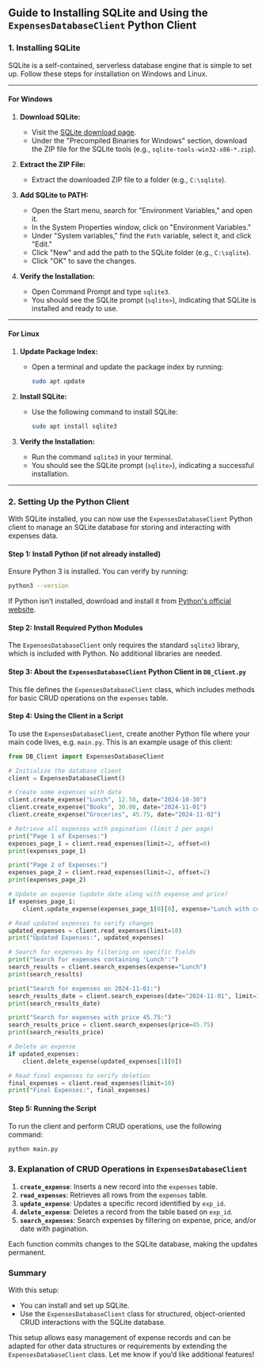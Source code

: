  ## Guide to Installing SQLite and Using the `ExpensesDatabaseClient` Python Client

### 1. Installing SQLite

SQLite is a self-contained, serverless database engine that is simple to set up. Follow these steps for installation on Windows and Linux.

---

#### For Windows

1. **Download SQLite:**
   - Visit the [SQLite download page](https://www.sqlite.org/download.html).
   - Under the "Precompiled Binaries for Windows" section, download the ZIP file for the SQLite tools (e.g., `sqlite-tools-win32-x86-*.zip`).

2. **Extract the ZIP File:**
   - Extract the downloaded ZIP file to a folder (e.g., `C:\sqlite`).

3. **Add SQLite to PATH:**
   - Open the Start menu, search for "Environment Variables," and open it.
   - In the System Properties window, click on "Environment Variables."
   - Under "System variables," find the `Path` variable, select it, and click "Edit."
   - Click "New" and add the path to the SQLite folder (e.g., `C:\sqlite`).
   - Click "OK" to save the changes.

4. **Verify the Installation:**
   - Open Command Prompt and type `sqlite3`.
   - You should see the SQLite prompt (`sqlite>`), indicating that SQLite is installed and ready to use.

---

#### For Linux

1. **Update Package Index:**
   - Open a terminal and update the package index by running:
     ```bash
     sudo apt update
     ```

2. **Install SQLite:**
   - Use the following command to install SQLite:
     ```bash
     sudo apt install sqlite3
     ```

3. **Verify the Installation:**
   - Run the command `sqlite3` in your terminal.
   - You should see the SQLite prompt (`sqlite>`), indicating a successful installation.

---

### 2. Setting Up the Python Client

With SQLite installed, you can now use the `ExpensesDatabaseClient` Python client to manage an SQLite database for storing and interacting with expenses data.

#### Step 1: Install Python (if not already installed)

Ensure Python 3 is installed. You can verify by running:

```bash
python3 --version
```

If Python isn’t installed, download and install it from [Python's official website](https://www.python.org/downloads/).

#### Step 2: Install Required Python Modules

The `ExpensesDatabaseClient` only requires the standard `sqlite3` library, which is included with Python. No additional libraries are needed.

#### Step 3: About the `ExpensesDatabaseClient` Python Client in `DB_Client.py`

This file defines the `ExpensesDatabaseClient` class, which includes methods for basic CRUD operations on the `expenses` table.

#### Step 4: Using the Client in a Script

To use the `ExpensesDatabaseClient`, create another Python file where your main code lives, e.g. `main.py`. This is an example usage of this client:

```python
from DB_Client import ExpensesDatabaseClient

# Initialize the database client
client = ExpensesDatabaseClient()

# Create some expenses with date
client.create_expense("Lunch", 12.50, date="2024-10-30")
client.create_expense("Books", 30.00, date="2024-11-01")
client.create_expense("Groceries", 45.75, date="2024-11-02")

# Retrieve all expenses with pagination (limit 2 per page)
print("Page 1 of Expenses:")
expenses_page_1 = client.read_expenses(limit=2, offset=0)
print(expenses_page_1)

print("Page 2 of Expenses:")
expenses_page_2 = client.read_expenses(limit=2, offset=2)
print(expenses_page_2)

# Update an expense (update date along with expense and price)
if expenses_page_1:
    client.update_expense(expenses_page_1[0][0], expense="Lunch with coffee", price=15.00, date="2024-10-31")

# Read updated expenses to verify changes
updated_expenses = client.read_expenses(limit=10)
print("Updated Expenses:", updated_expenses)

# Search for expenses by filtering on specific fields
print("Search for expenses containing 'Lunch':")
search_results = client.search_expenses(expense="Lunch")
print(search_results)

print("Search for expenses on 2024-11-01:")
search_results_date = client.search_expenses(date="2024-11-01", limit=10, offset=2)
print(search_results_date)

print("Search for expenses with price 45.75:")
search_results_price = client.search_expenses(price=45.75)
print(search_results_price)

# Delete an expense
if updated_expenses:
    client.delete_expense(updated_expenses[1][0])

# Read final expenses to verify deletion
final_expenses = client.read_expenses(limit=10)
print("Final Expenses:", final_expenses)
```

#### Step 5: Running the Script

To run the client and perform CRUD operations, use the following command:

```bash
python main.py
```

### 3. Explanation of CRUD Operations in `ExpensesDatabaseClient`

1. **`create_expense`**: Inserts a new record into the `expenses` table.
2. **`read_expenses`**: Retrieves all rows from the `expenses` table.
3. **`update_expense`**: Updates a specific record identified by `exp_id`.
4. **`delete_expense`**: Deletes a record from the table based on `exp_id`.
5. **`search_expenses`**: Search expenses by filtering on expense, price, and/or date with pagination.

Each function commits changes to the SQLite database, making the updates permanent.

### Summary

With this setup:
- You can install and set up SQLite.
- Use the `ExpensesDatabaseClient` class for structured, object-oriented CRUD interactions with the SQLite database.
  
This setup allows easy management of expense records and can be adapted for other data structures or requirements by extending the `ExpensesDatabaseClient` class. Let me know if you’d like additional features!